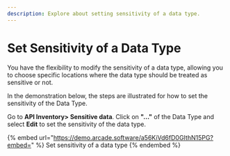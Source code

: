 ```yaml
---
description: Explore about setting sensitivity of a data type.
---
```


# Set Sensitivity of a Data Type

You have the flexibility to modify the sensitivity of a data type, allowing you to choose specific locations where the data type should be treated as sensitive or not.

In the demonstration below, the steps are illustrated for how to set the sensitivity of the Data Type.

Go to **API Inventory> Sensitive data**. Click on **"…"** of the Data Type and select **Edit** to set the sensitivity of the data type.

{% embed url="https://demo.arcade.software/a56KiVd6fD0GIthN15PG?embed=" %}
Set sensitivity of a data type
{% endembed %}

